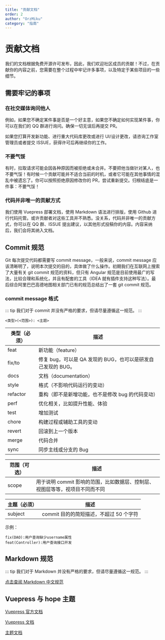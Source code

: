 ```yaml
---
title: "贡献文档"
order: 2
author: "OrzMiku"
category: "指南"
---
```


# 贡献文档

我们的文档根据免费开源许可发布，因此，我们欢迎社区成员的贡献！不过，在贡献你的内容之前，您需要在整个过程中牢记许多事项，以及特定于某些项目的一些细节。

## 需要牢记的事项

### 在社交媒体询问他人

例如，如果您不确定某件事是否是一个好主意，如果您不确定如何实现某件事，你可以在我们的 QQ 群进行询问。确保一切无误后再提交 PR。

如果您打算开发新功能、进行重大代码库更改或进行 UI/设计更改，请咨询工作室管理员或者提交 ISSUE，获得许可后再继续你的工作。

### 不要气馁

有时，拉取请求可能会因各种原因而被拒绝或未合并。不要把他当做针对某人，也不要气馁！有时候一个贡献可能并不适合当前的时机，或者它可能在其他事情的混乱中被遗忘了。你可以按照拒绝原因修改你的 PR，尝试重新提交。归根结底是一件事：不要气馁！

### 代码并非唯一的贡献方式

我们使用 Vuepress 部署文档，使用 Markdown 语法进行排版，使用 Github 进行代码托管。或许贡献者对这些工具并不熟悉。没关系，代码并非唯一的贡献方式，你可以在 QQ 群、ISSUE 提出建议，以其他形式投稿你的内容。内容采纳后，我们会将其纳入文档。

## Commit 规范

Git 每次提交代码都需要写 commit message，一般来说，commit message 应该清晰明了，说明本次提交的目的，具体做了什么操作。初期我们在互联网上搜索了大量有关 git commit 规范的资料，但只有 Angular 规范是目前使用最广的写法，比较合理和系统化，并且有配套的工具（IDEA 就有插件支持这种写法）。最后综合阿里巴巴高德地图相关部门已有的规范总结出了一套 git commit 规范。

### commit message 格式

::: tip 我们对于 commit 并没有严格的要求，但请尽量遵循这一规范。
:::

```
<类型>(<范围>): <主题>
```

| 类型（必须） | 描述                                                         |
| ------------ | ------------------------------------------------------------ |
| feat         | 新功能（feature）                                            |
| fix/to       | 修复 bug，可以是 QA 发现的 BUG，也可以是研发自己发现的 BUG。 |
| docs         | 文档（documentation）                                        |
| style        | 格式（不影响代码运行的变动）                                 |
| refactor     | 重构（即不是新增功能，也不是修改 bug 的代码变动）            |
| perf         | 优化相关，比如提升性能、体验                                 |
| test         | 增加测试                                                     |
| chore        | 构建过程或辅助工具的变动                                     |
| revert       | 回滚到上一个版本                                             |
| merge        | 代码合并                                                     |
| sync         | 同步主线或分支的 Bug                                         |

| 范围（可选） | 描述                                                                         |
| ------------ | ---------------------------------------------------------------------------- |
| scope        | 用于说明 commit 影响的范围，比如数据层、控制层、视图层等等，视项目不同而不同 |

| 主题（必须） | 描述                                    |
| ------------ | --------------------------------------- |
| subject      | commit 目的的简短描述，不超过 50 个字符 |

示例：

```
fix(DAO):用户查询缺少username属性
feat(Controller):用户查询接口开发
```

## Markdown 规范

::: tip 我们对于 Markdown 并没有严格的要求，但请尽量遵循这一规范。
:::

[点击查阅 Markdown 中文规范](/tutorial/markdown_guide/styleguide.html)

## Vuepress 与 hope 主题

[Vuepress 官方文档](https://vuejs.press/zh/)

[Vuepress 文档](https://theme-hope.vuejs.press/zh/cookbook/vuepress/)

[主题文档](https://theme-hope.vuejs.press/zh/)
